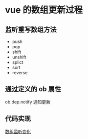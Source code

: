 # vue 的数组更新过程

## 监听重写数组方法

- push
- pop
- shift
- unshift
- splict
- sort
- reverse

## 通过定义的 __ob__ 属性

ob.dep.notify 通知更新

## 代码实现

[数组监听变化](./src/articles/observable.v2.js)